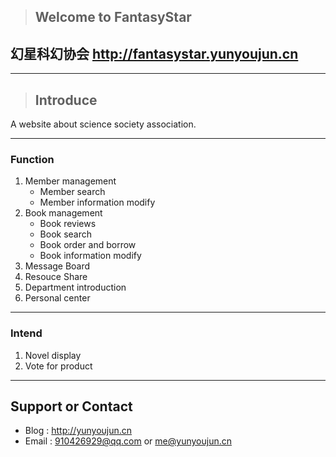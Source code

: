 > ## Welcome to FantasyStar
## 幻星科幻协会 <http://fantasystar.yunyoujun.cn>

---

> ## Introduce
A website about science society association.

---

### Function
1. Member management
    * Member search
    * Member information modify
2. Book management
    * Book reviews
    * Book search
    * Book order and borrow
    * Book information modify
3. Message Board
4. Resouce Share
5. Department introduction
6. Personal center

---

### Intend
1. Novel display
2. Vote for product

---

## Support or Contact
- Blog : <http://yunyoujun.cn>
- Email : <910426929@qq.com> or <me@yunyoujun.cn>

